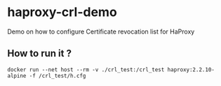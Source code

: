 # haproxy-crl-demo
Demo on how to configure Certificate revocation list for HaProxy

## How to run it ?

``` shell
docker run --net host --rm -v ./crl_test:/crl_test haproxy:2.2.10-alpine -f /crl_test/h.cfg
```
